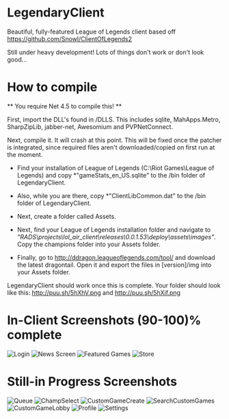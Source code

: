 LegendaryClient
===============

Beautiful, fully-featured League of Legends client based off https://github.com/Snowl/ClientOfLegends2

Still under heavy development! Lots of things don't work or don't look good...

How to compile
===========

** You require Net 4.5 to compile this! **

First, import the DLL's found in /DLLS. This includes sqlite, MahApps.Metro, SharpZipLib, jabber-net, Awesomium and PVPNetConnect.

Next, compile it. It will crash at this point. This will be fixed once the patcher is integrated, since required files aren't downloaded/copied on first run at the moment.

* Find your installation of League of Legends (C:\Riot Games\League of Legends) and copy *"gameStats_en_US.sqlite" to the /bin folder of LegendaryClient. 

* Also, while you are there, copy *"ClientLibCommon.dat" to the /bin folder of LegendaryClient.

* Next, create a folder called Assets.

* Next, find your League of Legends installation folder and navigate to *"RADS\projects\lol_air_client\releases\0.0.1.53\deploy\assets\images"*. Copy the champions folder into your Assets folder. 

* Finally, go to http://ddragon.leagueoflegends.com/tool/ and download the latest dragontail. Open it and export the files in [version]/img into your Assets folder.
 
LegendaryClient should work once this is complete. Your folder should look like this: http://puu.sh/5hXhV.png and http://puu.sh/5hXif.png

In-Client Screenshots (90-100)% complete
=====================

![Login](http://i.imgur.com/KlRS9G2.jpg)
![News Screen](http://i.imgur.com/rpGDhZ1.png)
![Featured Games](http://i.imgur.com/UTuh1e8.png)
![Store](http://i.imgur.com/VvdjTrA.png)

Still-in Progress Screenshots 
=============================

![Queue](http://i.imgur.com/BuDdtyd.png)
![ChampSelect](http://i.imgur.com/uePXsUm.jpg)
![CustomGameCreate](http://i.imgur.com/AZ74Y7L.png)
![SearchCustomGames](http://i.imgur.com/1j5Yw8c.png)
![CustomGameLobby](http://i.imgur.com/YA8JLTa.png)
![Profile](http://i.imgur.com/1Oag2Rf.png)
![Settings](http://i.imgur.com/ZTktZTY.png)

